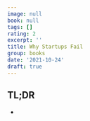 ```yaml
---
image: null
book: null
tags: []
rating: 2
excerpt: ''
title: Why Startups Fail
group: books
date: '2021-10-24'
draft: true
---
```


## TL;DR

-
